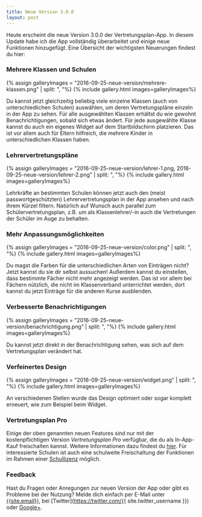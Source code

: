 ```yaml
---
title: Neue Version 3.0.0
layout: post
---
```


Heute erscheint die neue Version 3.0.0 der Vertretungsplan-App. In diesem Update habe ich die App vollständig
überarbeitet und einige neue Funktionen hinzugefügt. Eine Übersicht der wichtigsten Neuerungen
findest du hier:

### Mehrere Klassen und Schulen

{% assign galleryImages =  "2016-09-25-neue-version/mehrere-klassen.png" | split: ", "%}
{% include gallery.html images=galleryImages%}

Du kannst jetzt gleichzeitig beliebig viele einzelne Klassen (auch von unterschiedlichen Schulen) auswählen, um deren
Vertretungspläne einzeln in der App zu sehen. Für alle ausgewählten Klassen erhältst du wie gewohnt Benachrichtigungen,
sobald sich etwas ändert. Für jede ausgewählte Klasse kannst du auch ein eigenes Widget auf dem Startbildschirm
platzieren. Das ist vor allem auch für Eltern hilfreich, die mehrere Kinder in unterschiedlichen Klassen haben.

### Lehrervertretungspläne

{% assign galleryImages =  "2016-09-25-neue-version/lehrer-1.png, 2016-09-25-neue-version/lehrer-2.png" | split: ", "%}
{% include gallery.html images=galleryImages%}

Lehrkräfte an bestimmten Schulen können jetzt auch den (meist passwortgeschützten)
Lehrervertretungsplan in der App ansehen und nach ihrem Kürzel filtern. Natürlich auf Wunsch auch parallel zum
Schülervertretungsplan, z.B. um als Klassenlehrer/-in auch die Vertretungen der Schüler im Auge zu behalten.

### Mehr Anpassungsmöglichkeiten

{% assign galleryImages =  "2016-09-25-neue-version/color.png" | split: ", "%}
{% include gallery.html images=galleryImages%}

Du magst die Farben für die unterschiedlichen Arten von Einträgen nicht? Jetzt kannst du sie dir selbst aussuchen!
Außerdem kannst du einstellen, dass bestimmte Fächer nicht mehr angezeigt werden. Das ist vor allem bei Fächern
nützlich, die nicht im Klassenverband unterrichtet werden, dort kannst du jetzt Einträge für die anderen Kurse
ausblenden.

### Verbesserte Benachrichtigungen

{% assign galleryImages =  "2016-09-25-neue-version/benachrichtigung.png" | split: ", "%}
{% include gallery.html images=galleryImages%}

Du kannst jetzt direkt in der Benachrichtigung sehen, was sich auf dem Vertretungsplan verändert hat.

### Verfeinertes Design

{% assign galleryImages =  "2016-09-25-neue-version/widget.png" | split: ", "%}
{% include gallery.html images=galleryImages%}

An verschiedenen Stellen wurde das Design optimiert oder sogar komplett erneuert, wie zum Beispiel beim Widget.

### Vertretungsplan Pro

Einige der oben genannten neuen Features sind nur mit der kostenpflichtigen Version *Vertretungsplan Pro* verfügbar, die
du als In-App-Kauf freischalten kannst. Weitere Informationen dazu findest du [hier](/features). Für interessierte
Schulen ist auch eine schulweite Freischaltung der Funktionen im Rahmen einer
[Schullizenz](/fuer-schulen/#vertretungsplan-pro--schullizenz) möglich.

### Feedback

Hast du Fragen oder Anregungen zur neuen Version der App oder gibt es Probleme bei der Nutzung? Melde dich einfach per
E-Mail unter [{{site.email}}](mailto:{{site.email}}), bei [Twitter](https://twitter.com/{{ site.twitter_username }})
oder [Google+](https://plus.google.com/u/0/104540041564460311048).